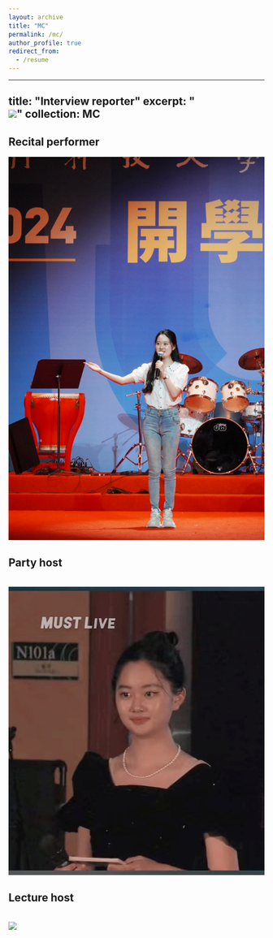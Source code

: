 ```yaml
---
layout: archive
title: "MC"
permalink: /mc/
author_profile: true
redirect_from:
  - /resume
---
```



---
title: "Interview reporter"
excerpt: "<br/><img src='/recital performer.png'>"
collection: MC
---

Recital performer
---
<img src='/images/recital performer.png'>

Party host
---
<br/><img src='/images/Party host.png'>

Lecture host
---
<br/><img src='/images/Lecture host.png'>

